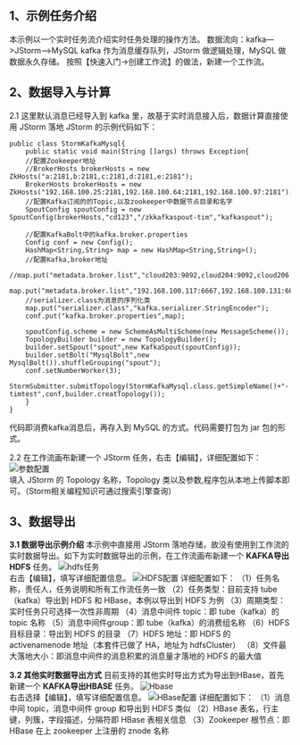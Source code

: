 ## 1、示例任务介绍  ##
本示例以一个实时任务流介绍实时任务处理的操作方法。
数据流向：kafka—>JStorm—>MySQL
kafka 作为消息缓存队列，JStorm 做逻辑处理，MySQL 做数据永久存储。
按照【快速入门->创建工作流】的做法，新建一个工作流。

## 2、数据导入与计算  ##
2.1 这里默认消息已经导入到 kafka 里，故基于实时消息接入后，数据计算直接使用 JStorm 落地
JStorm 的示例代码如下：
```
public class StormKafkaMysql{
	public static void main(String []args) throws Exception{
	//配置Zookeeper地址
	//BrokerHosts brokerHosts = new ZkHosts("a:2181,b:2181,c:2181,d:2181,e:2181");
	BrokerHosts brokerHosts = new ZkHosts("192.168.100.25:2181,192.168.100.64:2181,192.168.100.97:2181");
	//配置Kafka订阅的的Topic,以及zookeeper中数据节点目录和名字
	SpoutConfig spoutConfig = new SpoutConfig(brokerHosts,"cd123","/zkkafkaspout-tim","kafkaspout");

	//配置KafkaBolt中的kafka.broker.properties
	Config conf = new Config();
	HashMap<String,String> map = new HashMap<String,String>();
	//配置Kafka,broker地址	
	//map.put("metadata.broker.list","cloud203:9092,cloud204:9092,cloud206:9092,cloud207:9092,cloud208:9092")
	map.put("metadata.broker.list","192.168.100.117:6667,192.168.100.131:6667,192.168.100.159:6667,192.168.100.166:6667")
	//serializer.class为消息的序列化类
	map.put("serializer.class","kafka.serializer.StringEncoder");
	conf.put("kafka.broker.properties",map);

	spoutConfig.scheme = new SchemeAsMultiScheme(new MessageScheme());
	TopologyBuilder builder = new TopologyBuilder();
	builder.setSpout("spout",new KafkaSpout(spoutConfig));
	builder.setBolt("MysqlBolt",new MysqlBolt()).shuffleGrouping("spout");
	conf.setNumberWorker(3);
	StormSubmitter.submitTopology(StormKafkaMysql.class.getSimpleName()+"-timtest",conf,builder.creatTopology());
	}
}
```
代码即消费kafka消息后，再存入到 MySQL 的方式。代码需要打包为 jar 包的形式。

2.2 在工作流画布新建一个 JStorm 任务，右击【编辑】，详细配置如下：
![参数配置](https://i.imgur.com/BdoigtZ.png)    
填入 JStorm 的 Topology 名称，Topology 类以及参数,程序包从本地上传脚本即可。（Storm相关编程知识可通过搜索引擎查询）

## 3、数据导出 ##
**3.1 数据导出示例介绍**
本示例中直接用 JStorm 落地存储，故没有使用到工作流的实时数据导出。如下为实时数据导出的示例，在工作流画布新建一个 **KAFKA导出HDFS** 任务。
![hdfs任务](https://i.imgur.com/iZ3QhgD.png)    
右击【编辑】，填写详细配置信息。
![HDFS配置](https://i.imgur.com/LyY97dY.png)
详细配置如下：
（1）任务名称，责任人，任务说明和所有工作流任务一致
（2）任务类型：目前支持 tube（kafka）导出到 HDFS 和 HBase，本例以导出到 HDFS 为例
（3）周期类型：实时任务只可选择一次性非周期
（4）消息中间件 topic：即 tube（kafka）的 topic 名称
（5）消息中间件group：即 tube（kafka）的消费组名称
（6）HDFS 目标目录：导出到 HDFS 的目录
（7）HDFS 地址：即 HDFS 的 activenamenode 地址（本套件已做了 HA，地址为 hdfsCluster）
（8）文件最大落地大小：即消息中间件的消息积累的消息量才落地的 HDFS 的最大值

**3.2 其他实时数据导出方式**
目前支持的其他实时导出方式为导出到HBase，首先新建一个 **KAFKA导出HBASE**  任务。
![Hbase](https://i.imgur.com/aVX0wpD.png)     
右击选择【编辑】，填写详细配置信息。
![HBase配置](https://i.imgur.com/LVnf7NC.png)
详细配置如下：
（1）消息中间 topic，消息中间件 group 和导出到 HDFS 类似
（2）HBase 表名，行主键，列簇，字段描述，分隔符即 HBase 表相关信息
（3）Zookeeper 根节点：即 HBase 在上 zookeeper 上注册的 znode 名称
